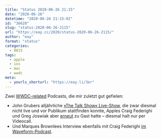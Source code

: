 ```yaml
---
title: "Status 2020-06-26 21:15"
date: "2020-06-26"
datetime: "2020-06-26 21:15:02"
id: "36628"
slug: "status-2020-06-26-2115"
url: "https://eay.cc/2020/status-2020-06-26-2115/"
author: "eay"
format: "status"
categories:
  - 0815
tags:
  - apple
  - ios
  - mac
  - wwdc
meta:
  - yourls_shorturl: "https://eay.li/3er"
---
```


Zwei [WWDC-related](https://eay.cc/2020/wwdc-2020-keynote/) Podcasts, die mir zuletzt gut gefielen:

- John Grubers alljährliche [»The Talk Show« Live-Show](https://daringfireball.net/2020/06/the_talk_show_wwdc_2020), die zwar diesmal nicht live und vor Publikum stattfinden konnte, Apples Craig Federighi und Greg Joswiak aber [erneut](https://daringfireball.net/thetalkshow/live) zu Gast hatte – diesmal halt nur per Videocall.
- Und Marques Brownlees Interview ebenfalls mit Craig Federighi [im Waveform-Podcast](https://podcasts.apple.com/de/podcast/craig-federighi-talks-wwdc-and-apples-big-design-ideas/id1474429475?i=1000479715266).
